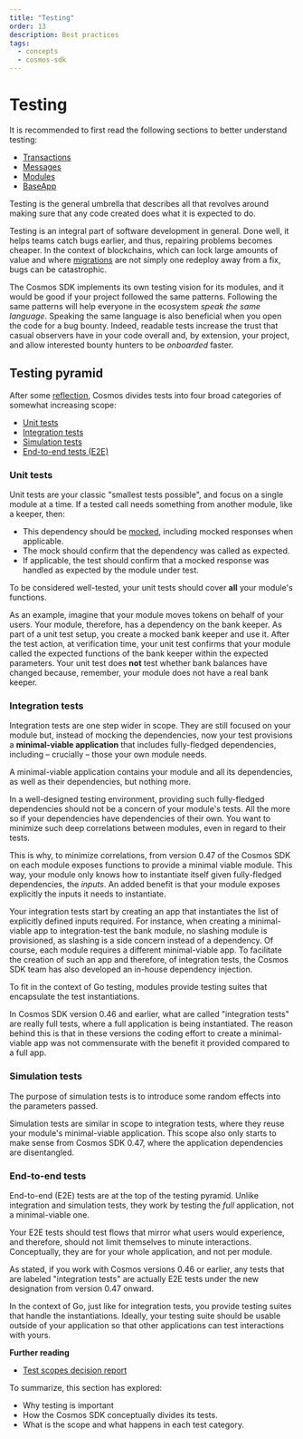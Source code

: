 ```yaml
---
title: "Testing"
order: 13
description: Best practices
tags: 
  - concepts
  - cosmos-sdk
---
```


# Testing

<HighlightBox type="prerequisite">

It is recommended to first read the following sections to better understand testing:

* [Transactions](./3-transactions.md)
* [Messages](./4-messages.md)
* [Modules](./5-modules.md)
* [BaseApp](./8-base-app.md)

</HighlightBox>

<HighlightBox type="learning">

Testing is the general umbrella that describes all that revolves around making sure that any code created does what it is expected to do.

</HighlightBox>

Testing is an integral part of software development in general. Done well, it helps teams catch bugs earlier, and thus, repairing problems becomes cheaper. In the context of blockchains, which can lock large amounts of value and where [migrations](./12-migrations.md) are not simply one redeploy away from a fix, bugs can be catastrophic.

The Cosmos SDK implements its own testing vision for its modules, and it would be good if your project followed the same patterns. Following the same patterns will help everyone in the ecosystem _speak the same language_. Speaking the same language is also beneficial when you open the code for a bug bounty. Indeed, readable tests increase the trust that casual observers have in your code overall and, by extension, your project, and allow interested bounty hunters to be _onboarded_ faster.

## Testing pyramid

After some [reflection](https://docs.cosmos.network/main/architecture/adr-059-test-scopes.html), Cosmos divides tests into four broad categories of somewhat increasing scope:

* [Unit tests](https://docs.cosmos.network/main/building-modules/testing#unit-tests)
* [Integration tests](https://docs.cosmos.network/main/building-modules/testing#integration-tests)
* [Simulation tests](https://docs.cosmos.network/main/building-modules/testing#simulations)
* [End-to-end tests (E2E)](https://docs.cosmos.network/main/building-modules/testing#end-to-end-tests)

### Unit tests

Unit tests are your classic "smallest tests possible", and focus on a single module at a time. If a tested call needs something from another module, like a keeper, then:

* This dependency should be [mocked](https://devopedia.org/mock-testing), including mocked responses when applicable.
* The mock should confirm that the dependency was called as expected.
* If applicable, the test should confirm that a mocked response was handled as expected by the module under test.

To be considered well-tested, your unit tests should cover **all** your module's functions.

As an example, imagine that your module moves tokens on behalf of your users. Your module, therefore, has a dependency on the bank keeper. As part of a unit test setup, you create a mocked bank keeper and use it. After the test action, at verification time, your unit test confirms that your module called the expected functions of the bank keeper within the expected parameters. Your unit test does **not** test whether bank balances have changed because, remember, your module does not have a real bank keeper.

### Integration tests

Integration tests are one step wider in scope. They are still focused on your module but, instead of mocking the dependencies, now your test provisions a **minimal-viable application** that includes fully-fledged dependencies, including – crucially – those your own module needs.

<HighlightBox type="info">

A minimal-viable application contains your module and all its dependencies, as well as their dependencies, but nothing more.

</HighlightBox>

In a well-designed testing environment, providing such fully-fledged dependencies should not be a concern of your module's tests. All the more so if your dependencies have dependencies of their own. You want to minimize such deep correlations between modules, even in regard to their tests.

This is why, to minimize correlations, from version 0.47 of the Cosmos SDK on each module exposes functions to provide a minimal viable module. This way, your module only knows how to instantiate itself given fully-fledged dependencies, the _inputs_. An added benefit is that your module exposes explicitly the inputs it needs to instantiate.

Your integration tests start by creating an app that instantiates the list of explicitly defined inputs required. For instance, when creating a minimal-viable app to integration-test the bank module, no slashing module is provisioned, as slashing is a side concern instead of a dependency. Of course, each module requires a different minimal-viable app. To facilitate the creation of such an app and therefore, of integration tests, the Cosmos SDK team has also developed an in-house dependency injection.

To fit in the context of Go testing, modules provide testing suites that encapsulate the test instantiations.

<HighlightBox type="note">

In Cosmos SDK version 0.46 and earlier, what are called "integration tests" are really full tests, where a full application is being instantiated. The reason behind this is that in these versions the coding effort to create a minimal-viable app was not commensurate with the benefit it provided compared to a full app.

</HighlightBox>

### Simulation tests

The purpose of simulation tests is to introduce some random effects into the parameters passed.

Simulation tests are similar in scope to integration tests, where they reuse your module's minimal-viable application. This scope also only starts to make sense from Cosmos SDK 0.47, where the application dependencies are disentangled.

### End-to-end tests

End-to-end (E2E) tests are at the top of the testing pyramid. Unlike integration and simulation tests, they work by testing the _full_ application, not a minimal-viable one.

Your E2E tests should test flows that mirror what users would experience, and therefore, should not limit themselves to minute interactions. Conceptually, they are for your whole application, and not per module.

<HighlightBox type="remember">

As stated, if you work with Cosmos versions 0.46 or earlier, any tests that are labeled "integration tests" are actually E2E tests under the new designation from version 0.47 onward.

</HighlightBox>

In the context of Go, just like for integration tests, you provide testing suites that handle the instantiations. Ideally, your testing suite should be usable outside of your application so that other applications can test interactions with yours.

<HighlightBox type="reading">

**Further reading**

* [Test scopes decision report](https://docs.cosmos.network/main/architecture/adr-059-test-scopes.html)

</HighlightBox>

<HighlightBox type="synopsis">

To summarize, this section has explored:

* Why testing is important
* How the Cosmos SDK conceptually divides its tests.
* What is the scope and what happens in each test category.

</HighlightBox>
